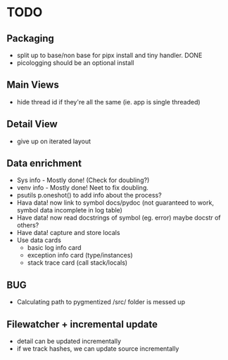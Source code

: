 # TODO

## Packaging
- split up to base/non base for pipx install and tiny handler. DONE
- picologging should be an optional install

## Main Views
- hide thread id if they're all the same (ie. app is single threaded)

## Detail View
- give up on iterated layout

## Data enrichment
- Sys info - Mostly done! (Check for doubling?)
- venv info - Mostly done! Neet to fix doubling.
- psutils p.oneshot() to add info about the process?
- Hava data! now link to symbol docs/pydoc (not guaranteed to work, symbol data incomplete in log table)
- Have data! now read docstrings of symbol (eg. error) maybe docstr of others?
- Have data! capture and store locals
- Use data cards
    - basic log info card
    - exception info card (type/instances)
    - stack trace card (call stack/locals)
## BUG
- Calculating path to pygmentized /src/ folder is messed up

## Filewatcher + incremental update
- detail can be updated incrementally
- if we track hashes, we can update source incrementally
